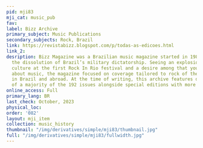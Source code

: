 ```yaml
---
pid: mji83
mji_cat: music_pub
fav: 
label: Bizz Archive
primary_subject: Music Publications
secondary_subjects: Rock, Brazil
link: https://revistabizz.blogspot.com/p/todas-as-edicoes.html
link_2: 
desription: Bizz Magazine was a Brazilian music magazine started in 1985 following
  the dissolution of Brazil’s military dictatorship. Seeing an explosion of youth
  culture at the first Rock In Rio festival and a desire among that youth to learn
  about music, the magazine focused on coverage tailored to rock of the time both
  in Brazil and abroad. At the time of writing, this archive features digitized copies
  of a majority of the 192 issues alongside special editions with more narrow coverage.
online_access: Full
primary_lang: BR
last_check: October, 2023
physical_loc: 
order: '082'
layout: mji_item
collection: music_history
thumbnail: "/img/derivatives/simple/mji83/thumbnail.jpg"
full: "/img/derivatives/simple/mji83/fullwidth.jpg"
---
```

